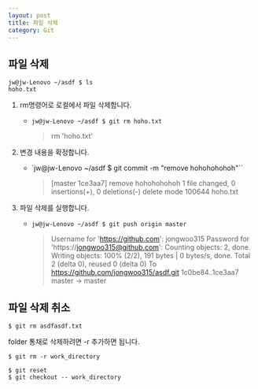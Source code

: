 ```yaml
---
layout: post
title: 파일 삭제
category: Git
---
```


## 파일 삭제

```
jw@jw-Lenovo ~/asdf $ ls
hoho.txt
```

1. rm명령어로 로컬에서 파일 삭제합니다.
    - `jw@jw-Lenovo ~/asdf $ git rm hoho.txt`
        > rm 'hoho.txt'

2. 변경 내용을 확정합니다.
    - `jw@jw-Lenovo ~/asdf $ git commit -m "remove hohohohohoh"``
        > [master 1ce3aa7] remove hohohohohoh
 1 file changed, 0 insertions(+), 0 deletions(-)
 delete mode 100644 hoho.txt

3. 파일 삭제를 실행합니다.
    - `jw@jw-Lenovo ~/asdf $ git push origin master`
        > Username for 'https://github.com': jongwoo315
Password for 'https://jongwoo315@github.com':
Counting objects: 2, done.
Writing objects: 100% (2/2), 191 bytes | 0 bytes/s, done.
Total 2 (delta 0), reused 0 (delta 0)
To https://github.com/jongwoo315/asdf.git
  1c0be84..1ce3aa7 master -> master

## 파일 삭제 취소

```
$ git rm asdfasdf.txt
```

folder 통채로 삭제하려면 -r 추가하면 됩니다.
```
$ git rm -r work_directory
```

```
$ git reset
$ git checkout -- work_directory
```
